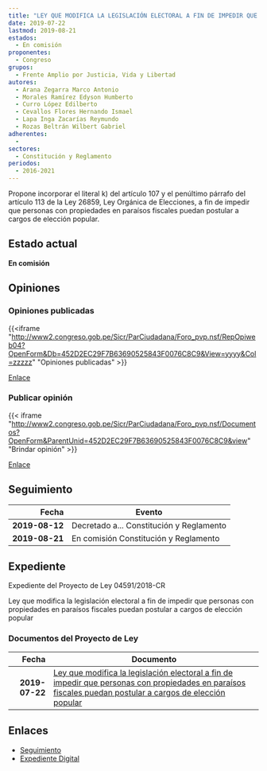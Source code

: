 ```yaml
---
title: "LEY QUE MODIFICA LA LEGISLACIÓN ELECTORAL A FIN DE IMPEDIR QUE PERSONAS CON PROPIEDADES EN PARAÍSOS FISCALES PUEDAN POSTULAR A CARGOS DE ELECCIÓN POPULAR"
date: 2019-07-22
lastmod: 2019-08-21
estados: 
  - En comisión
proponentes: 
  - Congreso
grupos: 
  - Frente Amplio por Justicia, Vida y Libertad
autores: 
  - Arana Zegarra Marco Antonio
  - Morales Ramírez Edyson Humberto
  - Curro López Edilberto
  - Cevallos Flores Hernando Ismael
  - Lapa Inga Zacarías Reymundo
  - Rozas Beltrán Wilbert Gabriel
adherentes: 
  - 
sectores: 
  - Constitución y Reglamento
periodos: 
  - 2016-2021
---
```


Propone incorporar el literal k) del artículo 107 y el penúltimo párrafo del artículo 113 de la Ley 26859, Ley Orgánica de Elecciones, a fin de impedir que personas con propiedades en paraísos fiscales puedan postular a cargos de elección popular.


## Estado actual

**En comisión**

## Opiniones

### Opiniones publicadas

{{<iframe "http://www2.congreso.gob.pe/Sicr/ParCiudadana/Foro_pvp.nsf/RepOpiweb04?OpenForm&Db=452D2EC29F7B63690525843F0076C8C9&View=yyyy&Col=zzzzz" "Opiniones publicadas" >}}

[Enlace](http://www2.congreso.gob.pe/Sicr/ParCiudadana/Foro_pvp.nsf/RepOpiweb04?OpenForm&Db=452D2EC29F7B63690525843F0076C8C9&View=yyyy&Col=zzzzz)
### Publicar opinión

{{< iframe "http://www2.congreso.gob.pe/Sicr/ParCiudadana/Foro_pvp.nsf/Documentos?OpenForm&ParentUnid=452D2EC29F7B63690525843F0076C8C9&view" "Brindar opinión" >}}

[Enlace](http://www2.congreso.gob.pe/Sicr/ParCiudadana/Foro_pvp.nsf/Documentos?OpenForm&ParentUnid=452D2EC29F7B63690525843F0076C8C9&view)

## Seguimiento

| Fecha | Evento |
|------:|--------|
| **2019-08-12** | Decretado a... Constitución y Reglamento|
| **2019-08-21** | En comisión Constitución y Reglamento|


## Expediente

Expediente del Proyecto de Ley 04591/2018-CR

Ley que modifica la legislación electoral a fin de impedir que personas con propiedades en paraísos fiscales puedan postular a cargos de elección popular


### Documentos del Proyecto de Ley

| Fecha | Documento |
|------:|--------|
| **2019-07-22** | [Ley que modifica la legislación electoral a fin de impedir que personas con propiedades en paraísos fiscales puedan postular a cargos de elección popular](http://www.leyes.congreso.gob.pe/Documentos/2016_2021/Proyectos_de_Ley_y_de_Resoluciones_Legislativas/PL0459120190722.pdf) |

## Enlaces 

- [Seguimiento](http://www2.congreso.gob.pe/Sicr/TraDocEstProc/CLProLey2016.nsf/f7fff46988ca05b1052578e100829cc7/92979daa305a103a0525843f0063cfcb?OpenDocument)
- [Expediente Digital](http://www2.congreso.gob.pe/Sicr/TraDocEstProc/CLProLey2016.nsf/f7fff46988ca05b1052578e100829cc7/92979daa305a103a0525843f0063cfcb?OpenDocument&Click=05257FB7005EB655.eb71d0cf91d8294e05256cdf006b5706/$Body/0.1C6C)
